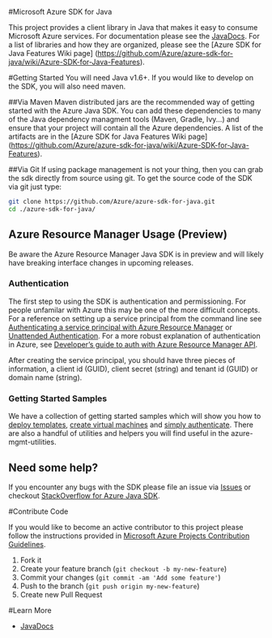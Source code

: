 #Microsoft Azure SDK for Java

This project provides a client library in Java that makes it easy to consume Microsoft Azure services. For documentation please see the [JavaDocs](http://azure.github.io/azure-sdk-for-java). For a list of libraries and how they are organized, please see the [Azure SDK for Java Features Wiki page] (https://github.com/Azure/azure-sdk-for-java/wiki/Azure-SDK-for-Java-Features).

#Getting Started
You will need Java v1.6+. If you would like to develop on the SDK, you will also need maven.

##Via Maven
Maven distributed jars are the recommended way of getting started with the Azure Java SDK. You can add these dependencies to many of the Java dependency managment tools (Maven, Gradle, Ivy...) and ensure that your project will contain all the Azure dependencies. A list of the artifacts are in the [Azure SDK for Java Features Wiki page] (https://github.com/Azure/azure-sdk-for-java/wiki/Azure-SDK-for-Java-Features).

##Via Git
If using package management is not your thing, then you can grab the sdk directly from source using git. To get the source code of the SDK via git just type:
```bash
git clone https://github.com/Azure/azure-sdk-for-java.git
cd ./azure-sdk-for-java/
```

## Azure Resource Manager Usage (Preview)
Be aware the Azure Resource Manager Java SDK is in preview and will likely have breaking interface changes in upcoming releases.
### Authentication
The first step to using the SDK is authentication and permissioning. For people unfamilar with Azure this may be one of the more difficult concepts. For a reference on setting up a service principal from the command line see [Authenticating a service principal with Azure Resource Manager](http://aka.ms/cli-service-principal) or [Unattended Authentication](http://aka.ms/auth-unattended). For a more robust explanation of authentication in Azure, see [Developer’s guide to auth with Azure Resource Manager API](http://aka.ms/arm-auth-dev-guide).

After creating the service principal, you should have three pieces of information, a client id (GUID), client secret (string) and tenant id (GUID) or domain name (string).

### Getting Started Samples
We have a collection of getting started samples which will show you how to [deploy templates](https://github.com/Azure/azure-sdk-for-java/blob/master/azure-mgmt-samples/src/main/java/com/microsoft/azure/samples/templatedeployments/CreateTemplateDeploymentExample.java#L19-L95), [create virtual machines](https://github.com/Azure/azure-sdk-for-java/blob/master/azure-mgmt-samples/src/main/java/com/microsoft/azure/samples/compute/CreateVMExample.java#L37-L99) and [simply authenticate](https://github.com/Azure/azure-sdk-for-java/blob/master/azure-mgmt-samples/src/main/java/com/microsoft/azure/samples/authentication/ServicePrincipalExample.java#L104-L139). There are also a handful of utilities and helpers you will find useful in the azure-mgmt-utilities.

## Need some help?
If you encounter any bugs with the SDK please file an issue via [Issues](https://github.com/Azure/azure-sdk-for-java/issues) or checkout [StackOverflow for Azure Java SDK](http://stackoverflow.com/questions/tagged/azure-java-sdk).

#Contribute Code

If you would like to become an active contributor to this project please follow the instructions provided in [Microsoft Azure Projects Contribution Guidelines](http://azure.github.io/guidelines.html).

1. Fork it
2. Create your feature branch (`git checkout -b my-new-feature`)
3. Commit your changes (`git commit -am 'Add some feature'`)
4. Push to the branch (`git push origin my-new-feature`)
5. Create new Pull Request

#Learn More
* [JavaDocs](http://azure.github.io/azure-sdk-for-java)


